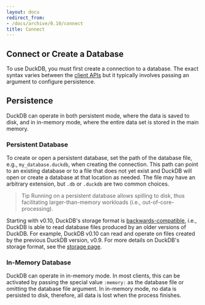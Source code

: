 ```yaml
---
layout: docu
redirect_from:
- /docs/archive/0.10/connect
title: Connect
---
```


## Connect or Create a Database

To use DuckDB, you must first create a connection to a database. The exact syntax varies between the [client APIs](../api/overview) but it typically involves passing an argument to configure persistence.

## Persistence

DuckDB can operate in both persistent mode, where the data is saved to disk, and in in-memory mode, where the entire data set is stored in the main memory.

### Persistent Database

To create or open a persistent database, set the path of the database file, e.g., `my_database.duckdb`, when creating the connection.
This path can point to an existing database or to a file that does not yet exist and DuckDB will open or create a database at that location as needed.
The file may have an arbitrary extension, but `.db` or `.duckdb` are two common choices.

> Tip Running on a persistent database allows spilling to disk, thus facilitating larger-than-memory workloads (i.e., out-of-core-processing).

Starting with v0.10, DuckDB's storage format is [backwards-compatible](/internals/storage#backward-compatibility), i.e., DuckDB is able to read database files produced by an older versions of DuckDB.
For example, DuckDB v0.10 can read and operate on files created by the previous DuckDB version, v0.9.
For more details on DuckDB's storage format, see the [storage page](/internals/storage).

### In-Memory Database

DuckDB can operate in in-memory mode. In most clients, this can be activated by passing the special value `:memory:` as the database file or omitting the database file argument. In in-memory mode, no data is persisted to disk, therefore, all data is lost when the process finishes.